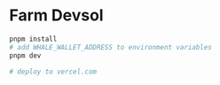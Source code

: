 # Farm Devsol

```bash
pnpm install
# add WHALE_WALLET_ADDRESS to environment variables
pnpm dev

# deploy to vercel.com
```
